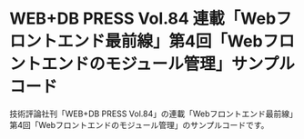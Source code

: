 # WEB+DB PRESS Vol.84 連載「Webフロントエンド最前線」第4回「Webフロントエンドのモジュール管理」サンプルコード

技術評論社刊「WEB+DB PRESS Vol.84」の連載「Webフロントエンド最前線」第4回「Webフロントエンドのモジュール管理」のサンプルコードです。

